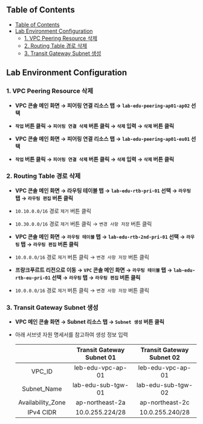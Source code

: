 ## Table of Contents
- [Table of Contents](#table-of-contents)
- [Lab Environment Configuration](#lab-environment-configuration)
  - [1. VPC Peering Resource 삭제](#1-vpc-peering-resource-삭제)
  - [2. Routing Table 경로 삭제](#2-routing-table-경로-삭제)
  - [3. Transit Gateway Subnet 생성](#3-transit-gateway-subnet-생성)

## Lab Environment Configuration

### 1. VPC Peering Resource 삭제

- **VPC 콘솔 메인 화면 → 피어링 연결 리소스 탭 → `lab-edu-peering-ap01-ap02` 선택**

- **`작업` 버튼 클릭 → `피어링 연결 삭제` 버튼 클릭 → `삭제` 입력 → `삭제` 버튼 클릭**

- **VPC 콘솔 메인 화면 → 피어링 연결 리소스 탭 → `lab-edu-peering-ap01-eu01` 선택**

- **`작업` 버튼 클릭 → `피어링 연결 삭제` 버튼 클릭 → `삭제` 입력 → `삭제` 버튼 클릭**



### 2. Routing Table 경로 삭제

- **VPC 콘솔 메인 화면 → 라우팅 테이블 탭 → `lab-edu-rtb-pri-01` 선택 → `라우팅` 탭 → `라우팅 편집` 버튼 클릭**

- `10.10.0.0/16` 경로 `제거` 버튼 클릭

- `10.30.0.0/16` 경로 `제거` 버튼 클릭 → `변경 사항 저장` 버튼 클릭

- **VPC 콘솔 메인 화면 → `라우팅 테이블` 탭 → `lab-edu-rtb-2nd-pri-01` 선택 → `라우팅` 탭 → `라우팅 편집` 버튼 클릭**

- `10.0.0.0/16` 경로 `제거` 버튼 클릭 → `변경 사항 저장` 버튼 클릭

- **프랑크푸르트 리전으로 이동 → `VPC` 콘솔 메인 화면 → `라우팅 테이블` 탭 → `lab-edu-rtb-eu-pri-01` 선택 → `라우팅` 탭 → `라우팅 편집` 버튼 클릭**

- `10.0.0.0/16` 경로 `제거` 버튼 클릭 → `변경 사항 저장` 버튼 클릭


### 3. Transit Gateway Subnet 생성

- **VPC 메인 콘솔 화면 → Subnet 리소스 탭 → `Subnet 생성` 버튼 클릭**

- 아래 서브넷 자원 명세서를 참고하여 생성 정보 입력

    |                   | Transit Gateway Subnet 01 | Transit Gateway Subnet 02 |
    | :---------------: | :-----------------------: | :-----------------------: |
    |      VPC_ID       |     leb-edu-vpc-ap-01     |     leb-edu-vpc-ap-01     |
    |    Subnet_Name    |    lab-edu-sub-tgw-01     |    lab-edu-sub-tgw-02     |
    | Availability_Zone |      ap-northeast-2a      |      ap-northeast-2c      |
    |     IPv4 CIDR     |      10.0.255.224/28      |      10.0.255.240/28      |
<br>